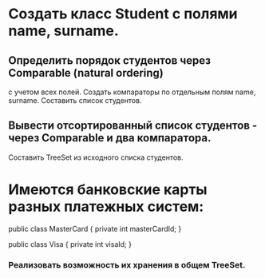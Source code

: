 # Создать класс Student с полями name, surname. 
## Определить порядок студентов через Comparable (natural ordering)
с учетом всех полей. Создать компараторы по отдельным полям name, surname.
Составить список студентов. 
## Вывести отсортированный список студентов - через Comparable и два компаратора.
Составить TreeSet из исходного списка студентов.


# Имеются банковские карты разных платежных систем:
public class MasterCard {
private int masterCardId;
}


public class Visa {
    private int visaId;
}
### Реализовать возможность их хранения в общем TreeSet.